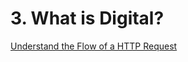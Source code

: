 # 3. What is Digital?

[Understand the Flow of a HTTP Request](https://medium.com/better-programming/understand-the-flow-of-a-http-request-1a268ec193f0)

